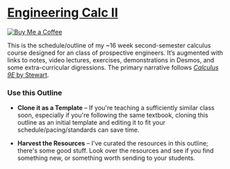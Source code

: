 # [Engineering Calc II](https://org.coloradomesa.edu/~mapierce2/136/)

[![Buy Me a Coffee](https://img.shields.io/badge/Buy%20Me%20a-Coffee-orange)](https://www.buymeacoffee.com/mpierce)

This is the schedule/outline of my ~16 week second-semester calculus course
designed for an class of prospective engineers.
It’s augmented with links to notes, video lectures, 
exercises, demonstrations in Desmos,
and some extra-curricular digressions.
The primary narrative follows 
[*Calculus 9E*  by Stewart](https://www.stewartcalculus.com).

### Use this Outline

  - **Clone it as a Template** – 
  If you're teaching a sufficiently similar class soon, 
  especially if you're following the same textbook, 
  cloning this outline as an initial template 
  and editing it to fit your schedule/pacing/standards can save time.

  - **Harvest the Resources** – 
  I've curated the resources in this outline; there's some good stuff.
  Look over the resources and see if you find something new,
  or something worth sending to your students.

